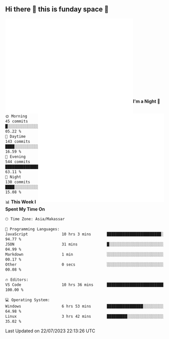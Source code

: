 ## Hi there 👋 this is funday space 🚀

<img align="left" width="405" alt="🌞" src="https://raw.githubusercontent.com/fhasnur/fhasnur/master/general.svg?token=ATQS65TR7ETTG5RLJUDIDBLBN34HE">
<img align="right" width="400" alt="🌞" src="https://raw.githubusercontent.com/fhasnur/fhasnur/master/statistics.svg?token=ATQS65TR7ETTG5RLJUDIDBLBN34HE">

<br><br><br><br><br><br><br><br><br><br><br><br><br><br>

<!--START_SECTION:waka-->
**I'm a Night 🦉** 

```text
🌞 Morning                45 commits          █░░░░░░░░░░░░░░░░░░░░░░░░   05.22 % 
🌆 Daytime                143 commits         ████░░░░░░░░░░░░░░░░░░░░░   16.59 % 
🌃 Evening                544 commits         ████████████████░░░░░░░░░   63.11 % 
🌙 Night                  130 commits         ████░░░░░░░░░░░░░░░░░░░░░   15.08 % 
```


📊 **This Week I Spent My Time On** 

```text
🕑︎ Time Zone: Asia/Makassar

💬 Programming Languages: 
JavaScript               10 hrs 3 mins       ████████████████████████░   94.77 % 
JSON                     31 mins             █░░░░░░░░░░░░░░░░░░░░░░░░   04.99 % 
Markdown                 1 min               ░░░░░░░░░░░░░░░░░░░░░░░░░   00.17 % 
Other                    0 secs              ░░░░░░░░░░░░░░░░░░░░░░░░░   00.08 % 

🔥 Editors: 
VS Code                  10 hrs 36 mins      █████████████████████████   100.00 % 

💻 Operating System: 
Windows                  6 hrs 53 mins       ████████████████░░░░░░░░░   64.98 % 
Linux                    3 hrs 42 mins       █████████░░░░░░░░░░░░░░░░   35.02 % 
```


 Last Updated on 22/07/2023 22:13:26 UTC
<!--END_SECTION:waka-->
